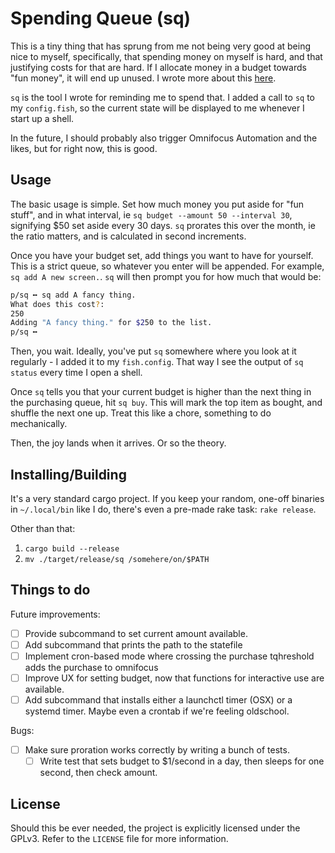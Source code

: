 # Spending Queue (sq)

This is a tiny thing that has sprung from me not being very good at being nice
to myself, specifically, that spending money on myself is hard, and that
justifying costs for that are hard. If I allocate money in a budget towards "fun
money", it will end up unused. I wrote more about this
[here](https://rambling.malignat.us/2020-06-18/decoupling-purchasing-and-joy).

`sq` is the tool I wrote for reminding me to spend that. I added a call to `sq`
to my `config.fish`, so the current state will be displayed to me whenever I
start up a shell.

In the future, I should probably also trigger Omnifocus Automation and the
likes, but for right now, this is good.

## Usage

The basic usage is simple. Set how much money you put aside for "fun stuff", and
in what interval, ie `sq budget --amount 50 --interval 30`, signifying $50 set
aside every 30 days. `sq` prorates this over the month, ie the ratio matters,
and is calculated in second increments.

Once you have your budget set, add things you want to have for yourself. This is
a strict queue, so whatever you enter will be appended. For example, `sq add A
new screen.`. `sq` will then prompt you for how much that would be:

```bash
p/sq ╍ sq add A fancy thing.
What does this cost?:
250
Adding "A fancy thing." for $250 to the list.
p/sq ╍
```

Then, you wait. Ideally, you've put `sq` somewhere where you look at it
regularly - I added it to my `fish.config`. That way I see the output of `sq
status` every time I open a shell.

Once `sq` tells you that your current budget is higher than the next thing in
the purchasing queue, hit `sq buy`. This will mark the top item as bought, and
shuffle the next one up. Treat this like a chore, something to do mechanically.

Then, the joy lands when it arrives. Or so the theory.


## Installing/Building

It's a very standard cargo project. If you keep your random, one-off binaries in
`~/.local/bin` like I do, there's even a pre-made rake task: `rake release`.

Other than that:

1. `cargo build --release`
2. `mv ./target/release/sq /somehere/on/$PATH`

## Things to do

Future improvements:

- [ ] Provide subcommand to set current amount available.
- [ ] Add subcommand that prints the path to the statefile
- [ ] Implement cron-based mode where crossing the purchase tqhreshold adds the
      purchase to omnifocus
- [ ] Improve UX for setting budget, now that functions for interactive use are
      available.
- [ ] Add subcommand that installs either a launchctl timer (OSX) or a systemd
      timer. Maybe even a crontab if we're feeling oldschool.

Bugs:
- [ ] Make sure proration works correctly by writing a bunch of tests.
  - [ ] Write test that sets budget to $1/second in a day, then sleeps for one
        second, then check amount.

## License

Should this be ever needed, the project is explicitly licensed under the
GPLv3. Refer to the `LICENSE` file for more information.
